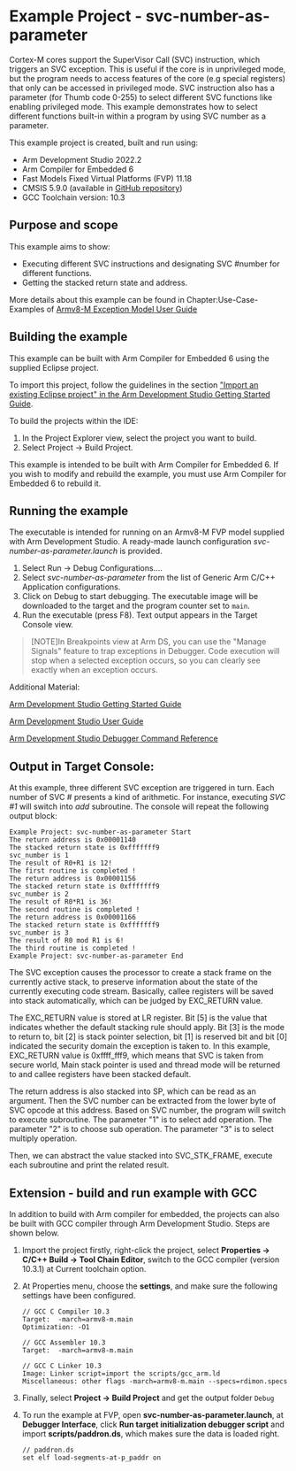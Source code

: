 # Example Project - svc-number-as-parameter

Cortex-M cores support the SuperVisor Call (SVC) instruction, which triggers an SVC exception. This is useful if the core is in unprivileged mode, but the program needs to access features of the core (e.g special registers) that only can be accessed in privileged mode. SVC instruction also has a parameter (for Thumb code 0-255) to select different SVC functions like enabling privileged mode. 
This example demonstrates how to select different functions built-in within a program by using SVC number as a parameter.

This example project is created, built and run using:

- Arm Development Studio 2022.2
- Arm Compiler for Embedded 6
- Fast Models Fixed Virtual Platforms (FVP) 11.18
- CMSIS 5.9.0 (available in [GitHub repository](https://github.com/ARM-software/CMSIS_5))
- GCC Toolchain version: 10.3

## Purpose and scope

This example aims to show:

- Executing different SVC instructions and designating SVC #number for different functions.
- Getting the stacked return state and address. 

More details about this example can be found in Chapter:Use-Case-Examples of [Armv8-M Exception Model User Guide](https://developer.arm.com/documentation/107706/latest/)

## Building the example

This example can be built with Arm Compiler for Embedded 6 using the supplied Eclipse project.

To import this project, follow the guidelines in the section ["Import an existing Eclipse project" in the Arm Development Studio Getting Started Guide](https://developer.arm.com/documentation/101469/2022-1/Projects-and-examples-in-Arm-Development-Studio/Importing-and-exporting-projects/Import-an-existing-Eclipse-project?lang=en). 

To build the projects within the IDE:

1. In the Project Explorer view, select the project you want to build.
2. Select Project → Build Project.

This example is intended to be built with Arm Compiler for Embedded 6. If you wish to modify and rebuild the example, you must use Arm Compiler for Embedded 6 to rebuild it.


## Running the example

The executable is intended for running on an Armv8-M FVP model supplied with Arm Development Studio. A ready-made launch configuration *svc-number-as-parameter.launch* is provided.

1. Select Run → Debug Configurations....
2. Select *svc-number-as-parameter* from the list of Generic Arm C/C++ Application configurations.
3. Click on Debug to start debugging. The executable image will be downloaded to the target and the program counter set to `main`.
4. Run the executable (press F8). Text output appears in the Target Console view.

> [NOTE]In Breakpoints view at Arm DS, you can use the "Manage Signals" feature to trap exceptions in Debugger. Code execution will stop when a selected exception occurs, so you can clearly see exactly when an exception occurs. 

Additional Material:

[Arm Development Studio Getting Started Guide](https://developer.arm.com/documentation/101469)

[Arm Development Studio User Guide](https://developer.arm.com/documentation/101470)

[Arm Development Studio Debugger Command Reference](https://developer.arm.com/documentation/101471)

## Output in Target Console:

At this example, three different SVC exception are triggered in turn. Each number of SVC #<num> presents a kind of arithmetic. For instance, executing *SVC #1* will switch into *add* subroutine. The console will repeat the following output block:


```
Example Project: svc-number-as-parameter Start 
The return address is 0x00001140 
The stacked return state is 0xfffffff9 
svc_number is 1 
The result of R0+R1 is 12!
The first routine is completed !
The return address is 0x00001156 
The stacked return state is 0xfffffff9 
svc_number is 2 
The result of R0*R1 is 36!
The second routine is completed !
The return address is 0x00001166 
The stacked return state is 0xfffffff9 
svc_number is 3 
The result of R0 mod R1 is 6!
The third routine is completed !
Example Project: svc-number-as-parameter End 
```

The SVC exception causes the processor to create a stack frame on the currently active stack, to preserve information about the state of the currently executing code stream. Basically, callee registers will be saved into stack automatically, which can be judged by EXC_RETURN value. 

The EXC_RETURN value is stored at LR register. Bit [5] is the value that indicates whether the default stacking rule should apply. Bit [3] is the mode to return to, bit [2] is stack pointer selection, bit [1] is reserved bit and bit [0] indicated the security domain the exception is taken to. In this example, EXC_RETURN value is 0xffff_fff9, which means that SVC is taken from secure world, Main stack pointer is used and thread mode will be returned to and callee registers have been stacked default.

The return address is also stacked into SP, which can be read as an argument. Then the SVC number can be extracted from the lower byte of SVC opcode at this address. Based on SVC number, the program will switch to execute subroutine. The parameter "1" is to select add operation. The parameter "2" is to choose sub operation. The parameter "3" is to select multiply operation.

Then, we can abstract the value stacked into SVC_STK_FRAME, execute each subroutine and print the related result.

## Extension - build and run example with GCC 

In addition to build with Arm compiler for embedded, the projects can also be built with GCC compiler through Arm Development Studio. Steps are shown below.

1. Import the project firstly, right-click the project, select **Properties -> C/C++ Build -> Tool Chain Editor**, switch to the GCC compiler (version 10.3.1) at Current toolchain option. 

2. At Properties menu, choose the **settings**, and make sure the following settings have been configured.
   ```
   // GCC C Compiler 10.3
   Target:  -march=armv8-m.main
   Optimization: -O1

   // GCC Assembler 10.3
   Target:  -march=armv8-m.main

   // GCC C Linker 10.3
   Image: Linker script=import the scripts/gcc_arm.ld
   Miscellaneous: other flags -march=armv8-m.main --specs=rdimon.specs 
   ```

3. Finally, select **Project → Build Project** and get the output folder `Debug`

4. To run the example at FVP, open **svc-number-as-parameter.launch**, at **Debugger Interface**, click **Run target initialization debugger script** and import **scripts/paddron.ds**, which makes sure the data is loaded right. 
   ```
   // paddron.ds
   set elf load-segments-at-p_paddr on
   ```
